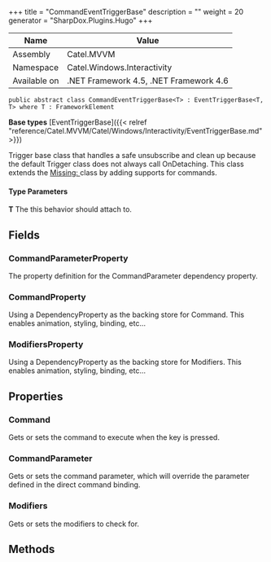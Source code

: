 

+++
title = "CommandEventTriggerBase" 
description = ""
weight = 20
generator = "SharpDox.Plugins.Hugo"
+++

Name|Value
---|---
Assembly|Catel.MVVM
Namespace|Catel.Windows.Interactivity
Available on|.NET Framework 4.5, .NET Framework 4.6

```
public abstract class CommandEventTriggerBase<T> : EventTriggerBase<T, T> where T : FrameworkElement 
```

**Base types**
[EventTriggerBase]({{< relref "reference/Catel.MVVM/Catel/Windows/Interactivity/EventTriggerBase.md" >}})

Trigger base class that handles a safe unsubscribe and clean up because the default Trigger class does not always call OnDetaching. This class extends the [Missing: <see cref="T:Catel.Windows.Interactivity.EventTriggerBase`1" />](#) class by adding supports for commands.

#### Type Parameters

**T**
The this behavior should attach to.

## Fields

### CommandParameterProperty

The property definition for the CommandParameter dependency property.

### CommandProperty

Using a DependencyProperty as the backing store for Command. This enables animation, styling, binding, etc...

### ModifiersProperty

Using a DependencyProperty as the backing store for Modifiers. This enables animation, styling, binding, etc...

## Properties

### Command

Gets or sets the command to execute when the key is pressed.

### CommandParameter

Gets or sets the command parameter, which will override the parameter defined in the direct command binding.

### Modifiers

Gets or sets the modifiers to check for.

## Methods

